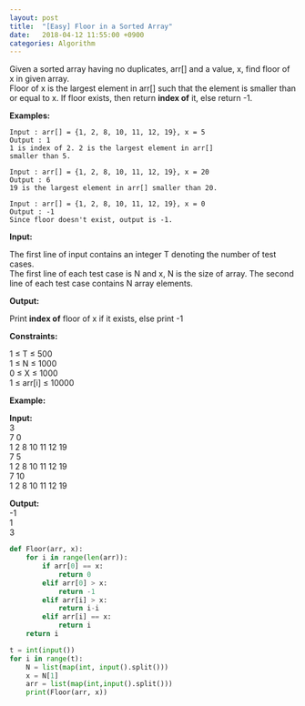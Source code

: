 ```yaml
---
layout: post
title:  "[Easy] Floor in a Sorted Array"
date:   2018-04-12 11:55:00 +0900
categories: Algorithm
---
```


Given a sorted array having no duplicates, arr[] and a value, x, find floor of x in given array.  
Floor of x is the largest element in arr[] such that the element is smaller than or equal to x. If floor exists, then return **index of** it, else return -1.

**Examples:**

```
Input : arr[] = {1, 2, 8, 10, 11, 12, 19}, x = 5
Output : 1 
1 is index of 2. 2 is the largest element in arr[]
smaller than 5.

Input : arr[] = {1, 2, 8, 10, 11, 12, 19}, x = 20
Output : 6
19 is the largest element in arr[] smaller than 20.

Input : arr[] = {1, 2, 8, 10, 11, 12, 19}, x = 0
Output : -1
Since floor doesn't exist, output is -1.
```

**Input:**

The first line of input contains an integer T denoting the number of test cases.  
The first line of each test case is N and x, N is the size of array.
The second line of each test case contains N array elements.

**Output:**

Print **index of** floor of x if it exists, else print -1

**Constraints:**

1 ≤ T ≤ 500  
1 ≤ N ≤ 1000  
0 ≤ X ≤ 1000   
1 ≤ arr[i] ≤ 10000  

**Example:**

**Input:**  
3  
7 0  
1 2 8 10 11 12 19  
7 5  
1 2 8 10 11 12 19  
7 10  
1 2 8 10 11 12 19  

**Output:**   
-1  
1  
3

```python
def Floor(arr, x):
    for i in range(len(arr)):
        if arr[0] == x:
            return 0
        elif arr[0] > x:
            return -1
        elif arr[i] > x:
            return i-i
        elif arr[i] == x:
            return i
    return i

t = int(input())
for i in range(t):
    N = list(map(int, input().split()))
    x = N[1]
    arr = list(map(int,input().split()))
    print(Floor(arr, x))
```
